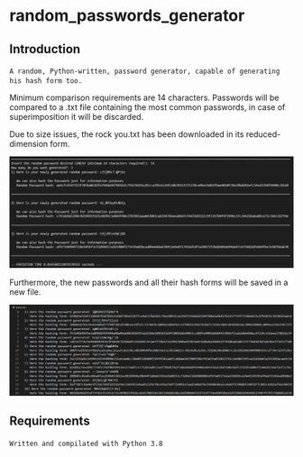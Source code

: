 # random_passwords_generator

## Introduction
`A random, Python-written, password generator, capable of generating his hash form too.` 
<br />

Minimum comparison requirements are 14 characters. Passwords will be compared to a .txt file containing the most common passwords, in case of superimposition it will be discarded. 
<br />

Due to size issues, the rock you.txt has been downloaded in its reduced-dimension form.
<br />
 
![This is an image](/images/cmd.png)
<br />

Furthermore, the new passwords and all their hash forms will be saved in a new file. 
<br />

![This is an image](/images/newfile.png)

## Requirements
`Written and compilated with Python 3.8`
